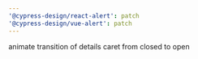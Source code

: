```yaml
---
'@cypress-design/react-alert': patch
'@cypress-design/vue-alert': patch
---
```


animate transition of details caret from closed to open
